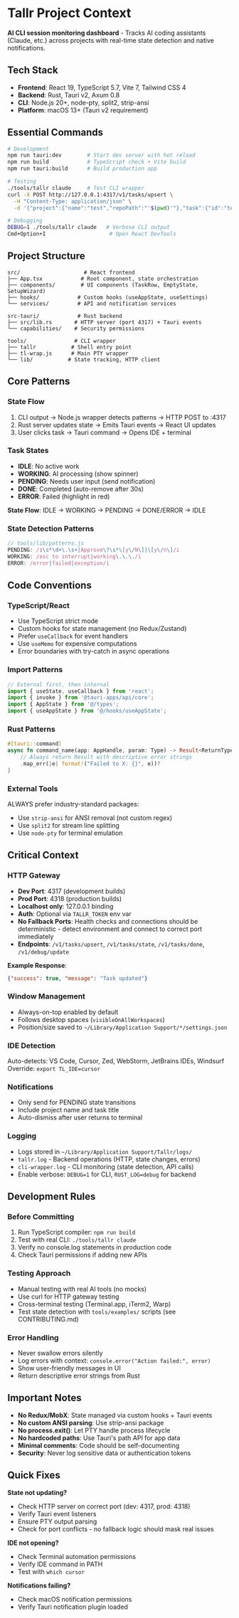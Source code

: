 # Tallr Project Context

**AI CLI session monitoring dashboard** - Tracks AI coding assistants (Claude, etc.) across projects with real-time state detection and native notifications.

## Tech Stack

- **Frontend**: React 19, TypeScript 5.7, Vite 7, Tailwind CSS 4
- **Backend**: Rust, Tauri v2, Axum 0.8  
- **CLI**: Node.js 20+, node-pty, split2, strip-ansi
- **Platform**: macOS 13+ (Tauri v2 requirement)

## Essential Commands

```bash
# Development
npm run tauri:dev        # Start dev server with hot reload
npm run build            # TypeScript check + Vite build
npm run tauri:build      # Build production app

# Testing
./tools/tallr claude     # Test CLI wrapper
curl -X POST http://127.0.0.1:4317/v1/tasks/upsert \
  -H "Content-Type: application/json" \
  -d '{"project":{"name":"test","repoPath":"'$(pwd)'"},"task":{"id":"test-1","agent":"claude","title":"Test","state":"PENDING"}}'

# Debugging
DEBUG=1 ./tools/tallr claude   # Verbose CLI output
Cmd+Option+I                    # Open React DevTools
```

## Project Structure

```
src/                    # React frontend
├── App.tsx            # Root component, state orchestration
├── components/        # UI components (TaskRow, EmptyState, SetupWizard)
├── hooks/            # Custom hooks (useAppState, useSettings)
└── services/         # API and notification services

src-tauri/            # Rust backend  
├── src/lib.rs       # HTTP server (port 4317) + Tauri events
└── capabilities/    # Security permissions

tools/               # CLI wrapper
├── tallr           # Shell entry point
├── tl-wrap.js      # Main PTY wrapper
└── lib/           # State tracking, HTTP client
```

## Core Patterns

### State Flow
1. CLI output → Node.js wrapper detects patterns → HTTP POST to :4317
2. Rust server updates state → Emits Tauri events → React UI updates
3. User clicks task → Tauri command → Opens IDE + terminal

### Task States
- **IDLE**: No active work
- **WORKING**: AI processing (show spinner)
- **PENDING**: Needs user input (send notification)
- **DONE**: Completed (auto-remove after 30s)
- **ERROR**: Failed (highlight in red)

**State Flow**: IDLE → WORKING → PENDING → DONE/ERROR → IDLE

### State Detection Patterns
```javascript
// tools/lib/patterns.js
PENDING: /❯\s*\d+\.\s+|Approve\?\s*\[y\/N\]|\[y\/n\]/i
WORKING: /esc to interrupt|working\.\.\./i
ERROR: /error|failed|exception/i
```

## Code Conventions

### TypeScript/React
- Use TypeScript strict mode
- Custom hooks for state management (no Redux/Zustand)
- Prefer `useCallback` for event handlers
- Use `useMemo` for expensive computations
- Error boundaries with try-catch in async operations

### Import Patterns
```typescript
// External first, then internal
import { useState, useCallback } from 'react';
import { invoke } from '@tauri-apps/api/core';
import { AppState } from '@/types';
import { useAppState } from '@/hooks/useAppState';
```

### Rust Patterns
```rust
#[tauri::command]
async fn command_name(app: AppHandle, param: Type) -> Result<ReturnType, String> {
    // Always return Result with descriptive error strings
    .map_err(|e| format!("Failed to X: {}", e))?
}
```

### External Tools
ALWAYS prefer industry-standard packages:
- Use `strip-ansi` for ANSI removal (not custom regex)
- Use `split2` for stream line splitting
- Use `node-pty` for terminal emulation

## Critical Context

### HTTP Gateway
- **Dev Port**: 4317 (development builds)
- **Prod Port**: 4318 (production builds)
- **Localhost only**: 127.0.0.1 binding
- **Auth**: Optional via `TALLR_TOKEN` env var
- **No Fallback Ports**: Health checks and connections should be deterministic - detect environment and connect to correct port immediately
- **Endpoints**: `/v1/tasks/upsert`, `/v1/tasks/state`, `/v1/tasks/done`, `/v1/debug/update`

**Example Response**:
```json
{"success": true, "message": "Task updated"}
```

### Window Management
- Always-on-top enabled by default
- Follows desktop spaces (`visibleOnAllWorkspaces`)
- Position/size saved to `~/Library/Application Support/*/settings.json`

### IDE Detection
Auto-detects: VS Code, Cursor, Zed, WebStorm, JetBrains IDEs, Windsurf
Override: `export TL_IDE=cursor`

### Notifications
- Only send for PENDING state transitions
- Include project name and task title
- Auto-dismiss after user returns to terminal

### Logging
- Logs stored in `~/Library/Application Support/Tallr/logs/`
- `tallr.log` - Backend operations (HTTP, state changes, errors)
- `cli-wrapper.log` - CLI monitoring (state detection, API calls)
- Enable verbose: `DEBUG=1` for CLI, `RUST_LOG=debug` for backend

## Development Rules

### Before Committing
1. Run TypeScript compiler: `npm run build`
2. Test with real CLI: `./tools/tallr claude`
3. Verify no console.log statements in production code
4. Check Tauri permissions if adding new APIs

### Testing Approach
- Manual testing with real AI tools (no mocks)
- Use curl for HTTP gateway testing
- Cross-terminal testing (Terminal.app, iTerm2, Warp)
- Test state detection with `tools/examples/` scripts (see CONTRIBUTING.md)

### Error Handling
- Never swallow errors silently
- Log errors with context: `console.error("Action failed:", error)`
- Show user-friendly messages in UI
- Return descriptive error strings from Rust

## Important Notes

- **No Redux/MobX**: State managed via custom hooks + Tauri events
- **No custom ANSI parsing**: Use strip-ansi package
- **No process.exit()**: Let PTY handle process lifecycle
- **No hardcoded paths**: Use Tauri's path API for app data
- **Minimal comments**: Code should be self-documenting
- **Security**: Never log sensitive data or authentication tokens

## Quick Fixes

**State not updating?**
- Check HTTP server on correct port (dev: 4317, prod: 4318)
- Verify Tauri event listeners
- Ensure PTY output parsing
- Check for port conflicts - no fallback logic should mask real issues

**IDE not opening?**
- Check Terminal automation permissions
- Verify IDE command in PATH
- Test with `which cursor`

**Notifications failing?**
- Check macOS notification permissions
- Verify Tauri notification plugin loaded